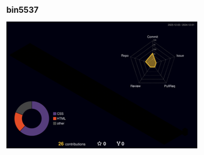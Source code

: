## bin5537

<img src="./profile-3d-contrib/profile-night-rainbow.svg" alt="Profile Image" width="500">
